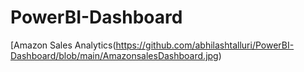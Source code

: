 # PowerBI-Dashboard

[Amazon Sales Analytics(https://github.com/abhilashtalluri/PowerBI-Dashboard/blob/main/AmazonsalesDashboard.jpg)
